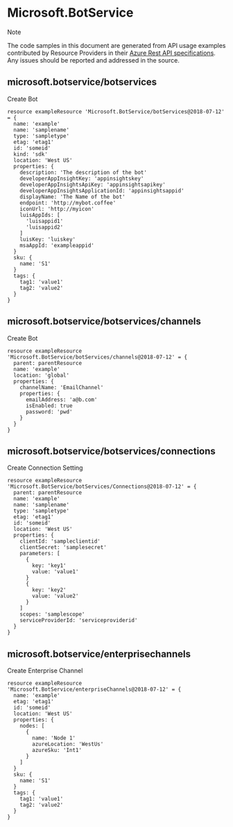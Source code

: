 # Microsoft.BotService
  
> [!NOTE]
> The code samples in this document are generated from API usage examples contributed by Resource Providers in their [Azure Rest API specifications](https://github.com/Azure/azure-rest-api-specs). Any issues should be reported and addressed in the source.


## microsoft.botservice/botservices

Create Bot
```bicep
resource exampleResource 'Microsoft.BotService/botServices@2018-07-12' = {
  name: 'example'
  name: 'samplename'
  type: 'sampletype'
  etag: 'etag1'
  id: 'someid'
  kind: 'sdk'
  location: 'West US'
  properties: {
    description: 'The description of the bot'
    developerAppInsightKey: 'appinsightskey'
    developerAppInsightsApiKey: 'appinsightsapikey'
    developerAppInsightsApplicationId: 'appinsightsappid'
    displayName: 'The Name of the bot'
    endpoint: 'http://mybot.coffee'
    iconUrl: 'http://myicon'
    luisAppIds: [
      'luisappid1'
      'luisappid2'
    ]
    luisKey: 'luiskey'
    msaAppId: 'exampleappid'
  }
  sku: {
    name: 'S1'
  }
  tags: {
    tag1: 'value1'
    tag2: 'value2'
  }
}
```

## microsoft.botservice/botservices/channels

Create Bot
```bicep
resource exampleResource 'Microsoft.BotService/botServices/channels@2018-07-12' = {
  parent: parentResource 
  name: 'example'
  location: 'global'
  properties: {
    channelName: 'EmailChannel'
    properties: {
      emailAddress: 'a@b.com'
      isEnabled: true
      password: 'pwd'
    }
  }
}
```

## microsoft.botservice/botservices/connections

Create Connection Setting
```bicep
resource exampleResource 'Microsoft.BotService/botServices/Connections@2018-07-12' = {
  parent: parentResource 
  name: 'example'
  name: 'samplename'
  type: 'sampletype'
  etag: 'etag1'
  id: 'someid'
  location: 'West US'
  properties: {
    clientId: 'sampleclientid'
    clientSecret: 'samplesecret'
    parameters: [
      {
        key: 'key1'
        value: 'value1'
      }
      {
        key: 'key2'
        value: 'value2'
      }
    ]
    scopes: 'samplescope'
    serviceProviderId: 'serviceproviderid'
  }
}
```

## microsoft.botservice/enterprisechannels

Create Enterprise Channel
```bicep
resource exampleResource 'Microsoft.BotService/enterpriseChannels@2018-07-12' = {
  name: 'example'
  etag: 'etag1'
  id: 'someid'
  location: 'West US'
  properties: {
    nodes: [
      {
        name: 'Node 1'
        azureLocation: 'WestUs'
        azureSku: 'Int1'
      }
    ]
  }
  sku: {
    name: 'S1'
  }
  tags: {
    tag1: 'value1'
    tag2: 'value2'
  }
}
```
